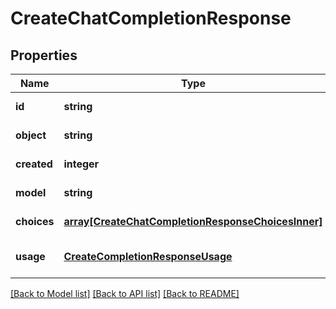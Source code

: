 # CreateChatCompletionResponse

## Properties
Name | Type | Description | Notes
------------ | ------------- | ------------- | -------------
**id** | **string** |  | [default to null]
**object** | **string** |  | [default to null]
**created** | **integer** |  | [default to null]
**model** | **string** |  | [default to null]
**choices** | [**array[CreateChatCompletionResponseChoicesInner]**](CreateChatCompletionResponseChoicesInner.md) |  | [default to null]
**usage** | [**CreateCompletionResponseUsage**](CreateCompletionResponseUsage.md) |  | [optional] [default to null]

[[Back to Model list]](../README.md#documentation-for-models) [[Back to API list]](../README.md#documentation-for-api-endpoints) [[Back to README]](../README.md)


